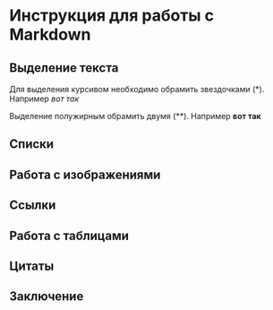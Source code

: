# Инструкция для работы с Markdown

## Выделение текста

Для выделения курсивом необходимо обрамить звездочками (*).
Например *вот так*

Выделение полужирным обрамить двумя (**). Например **вот так** 
## Списки

## Работа с изображениями

## Ссылки

## Работа с таблицами

## Цитаты

## Заключение